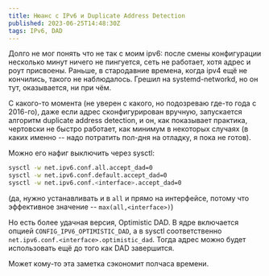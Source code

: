 ```yaml
---
title: Нюанс с IPv6 и Duplicate Address Detection
published: 2023-06-25T14:48:30Z
tags: IPv6, DAD
---
```


Долго не мог понять что не так с моим ipv6: после смены конфигурации несколько
минут ничего не пингуется, сеть не работает, хотя адрес и роут присвоены.
Раньше, в стародавние времена, когда ipv4 ещё не кончились, такого не
наблюдалось. Грешил на systemd-networkd, но он тут, оказывается, ни при чём.

<!--more-->

С какого-то момента (не уверен с какого, но подозреваю где-то года с 2016-го),
даже если адрес сконфигурирован вручную, запускается алгоритм duplicate address
detection, и он, как показывает практика, чертовски не быстро работает, как
минимум в некоторых случаях (в каких именно -- надо потратить пол-дня на
отладку, я пока не готов).

Можно его нафиг выключить через sysctl:

```bash
sysctl -w net.ipv6.conf.all.accept_dad=0
sysctl -w net.ipv6.conf.default.accept_dad=0
sysctl -w net.ipv6.conf.<interface>.accept_dad=0
```

(да, нужно устанавливать и в `all` и прямо на интерфейсе, потому что эффективное значение -- `max(all,<interface>)`)

Но есть более удачная версия, Optimistic DAD. В ядре включается опцией
`CONFIG_IPV6_OPTIMISTIC_DAD`, а в sysctl соответственно
`net.ipv6.conf.<interface>.optimistic_dad`. Тогда адрес можно будет использовать
ещё до того как DAD завершится.

Может кому-то эта заметка сэкономит полчаса времени.
